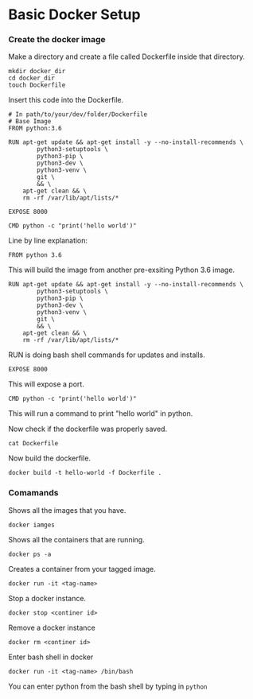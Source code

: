 # Basic Docker Setup

### Create the docker image

Make a directory and create a file called Dockerfile inside that directory.

```
mkdir docker_dir
cd docker_dir
touch Dockerfile
```

Insert this code into the Dockerfile.

```
# In path/to/your/dev/folder/Dockerfile
# Base Image
FROM python:3.6

RUN apt-get update && apt-get install -y --no-install-recommends \
        python3-setuptools \
        python3-pip \
        python3-dev \
        python3-venv \
        git \
        && \
    apt-get clean && \
    rm -rf /var/lib/apt/lists/*

EXPOSE 8000

CMD python -c "print('hello world')"

```

Line by line explanation: 

```
FROM python 3.6
```
This will build the image from another pre-exsiting Python 3.6 image.


```
RUN apt-get update && apt-get install -y --no-install-recommends \
        python3-setuptools \
        python3-pip \
        python3-dev \
        python3-venv \
        git \
        && \
    apt-get clean && \
    rm -rf /var/lib/apt/lists/*
```
RUN is doing bash shell commands for updates and installs.

```
EXPOSE 8000
```
This will expose a port.

```
CMD python -c "print('hello world')"
```
This will run a command to print "hello world" in python.

Now check if the dockerfile was properly saved.

```
cat Dockerfile
```

Now build the dockerfile.

```
docker build -t hello-world -f Dockerfile .
```

### Comamands

Shows all the images that you have.

```
docker iamges
```

Shows all the containers that are running.

```
docker ps -a
```

Creates a container from your tagged image.

```
docker run -it <tag-name>
```

Stop a docker instance.

```
docker stop <continer id>
```

Remove a docker instance
```
docker rm <continer id>
```

Enter bash shell in docker
```
docker run -it <tag-name> /bin/bash
```

You can enter python from the bash shell by typing in `python`




